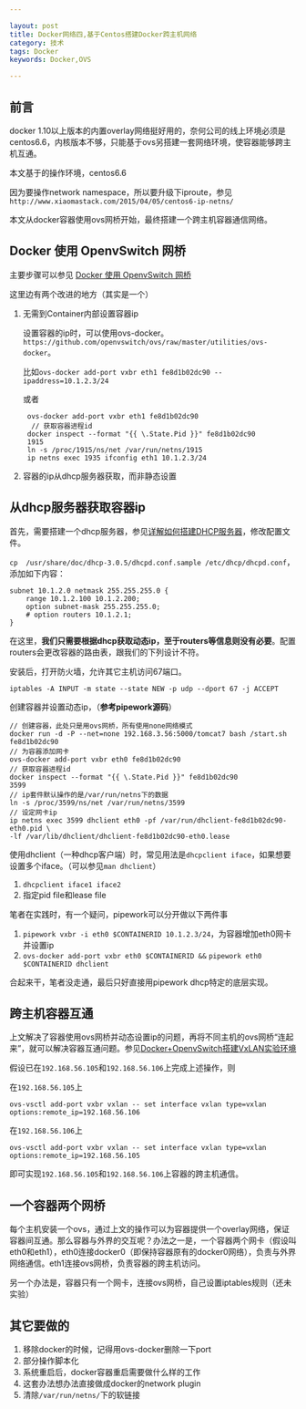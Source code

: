 ```yaml
---

layout: post
title: Docker网络四,基于Centos搭建Docker跨主机网络
category: 技术
tags: Docker
keywords: Docker,OVS

---
```


## 前言

docker 1.10以上版本的内置overlay网络挺好用的，奈何公司的线上环境必须是centos6.6，内核版本不够，只能基于ovs另搭建一套网络环境，使容器能够跨主机互通。

本文基于的操作环境，centos6.6

因为要操作network namespace，所以要升级下iproute，参见`http://www.xiaomastack.com/2015/04/05/centos6-ip-netns/`

本文从docker容器使用ovs网桥开始，最终搭建一个跨主机容器通信网络。

## Docker 使用 OpenvSwitch 网桥

主要步骤可以参见 [Docker 使用 OpenvSwitch 网桥][]

这里边有两个改进的地方（其实是一个）

1. 无需到Container内部设置容器ip

    设置容器的ip时，可以使用ovs-docker。`https://github.com/openvswitch/ovs/raw/master/utilities/ovs-docker`。

    比如`ovs-docker add-port vxbr eth1 fe8d1b02dc90 --ipaddress=10.1.2.3/24`
    
    或者
    
        ovs-docker add-port vxbr eth1 fe8d1b02dc90
         // 获取容器进程id
        docker inspect --format "{{ \.State.Pid }}" fe8d1b02dc90
        1915
        ln -s /proc/1915/ns/net /var/run/netns/1915
        ip netns exec 1935 ifconfig eth1 10.1.2.3/24
    
    
2. 容器的ip从dhcp服务器获取，而非静态设置

## 从dhcp服务器获取容器ip

首先，需要搭建一个dhcp服务器，参见[详解如何搭建DHCP服务器][]，修改配置文件。

`cp  /usr/share/doc/dhcp-3.0.5/dhcpd.conf.sample /etc/dhcp/dhcpd.conf`，添加如下内容：

    subnet 10.1.2.0 netmask 255.255.255.0 {
        range 10.1.2.100 10.1.2.200;
        option subnet-mask 255.255.255.0;
        # option routers 10.1.2.1;
    }

在这里，**我们只需要根据dhcp获取动态ip，至于routers等信息则没有必要**。配置routers会更改容器的路由表，跟我们的下列设计不符。

安装后，打开防火墙，允许其它主机访问67端口。

    iptables -A INPUT -m state --state NEW -p udp --dport 67 -j ACCEPT


创建容器并设置动态ip，（**参考pipework源码**）

    // 创建容器，此处只是用ovs网桥，所有使用none网络模式
    docker run -d -P --net=none 192.168.3.56:5000/tomcat7 bash /start.sh
    fe8d1b02dc90
    // 为容器添加网卡
    ovs-docker add-port vxbr eth0 fe8d1b02dc90
    // 获取容器进程id
    docker inspect --format "{{ \.State.Pid }}" fe8d1b02dc90
    3599
    // ip套件默认操作的是/var/run/netns下的数据
    ln -s /proc/3599/ns/net /var/run/netns/3599
    // 设定网卡ip
    ip netns exec 3599 dhclient eth0 -pf /var/run/dhclient-fe8d1b02dc90-eth0.pid \
    -lf /var/lib/dhclient/dhclient-fe8d1b02dc90-eth0.lease
    

使用dhclient（一种dhcp客户端）时，常见用法是`dhcpclient iface`，如果想要设置多个iface。（可以参见`man dhclient`）

1. `dhcpclient iface1 iface2`
2. 指定pid file和lease file

笔者在实践时，有一个疑问，pipework可以分开做以下两件事

1.  `pipework vxbr -i eth0 $CONTAINERID 10.1.2.3/24`，为容器增加eth0网卡并设置ip
2.  `ovs-docker add-port vxbr eth0 $CONTAINERID &&`
    `pipework eth0 $CONTAINERID dhclient`

合起来干，笔者没走通，最后只好直接用pipework dhcp特定的底层实现。

## 跨主机容器互通

上文解决了容器使用ovs网桥并动态设置ip的问题，再将不同主机的ovs网桥“连起来”，就可以解决容器互通问题。参见[Docker+OpenvSwitch搭建VxLAN实验环境][]

假设已在`192.168.56.105`和`192.168.56.106`上完成上述操作，则

在`192.168.56.105`上

    ovs-vsctl add-port vxbr vxlan -- set interface vxlan type=vxlan options:remote_ip=192.168.56.106
    
在`192.168.56.106`上

    ovs-vsctl add-port vxbr vxlan -- set interface vxlan type=vxlan options:remote_ip=192.168.56.105
    
即可实现`192.168.56.105`和`192.168.56.106`上容器的跨主机通信。


## 一个容器两个网桥

每个主机安装一个ovs，通过上文的操作可以为容器提供一个overlay网络，保证容器间互通。那么容器与外界的交互呢？办法之一是，一个容器两个网卡（假设叫eth0和eth1），eth0连接docker0（即保持容器原有的docker0网络），负责与外界网络通信。eth1连接ovs网桥，负责容器的跨主机访问。

另一个办法是，容器只有一个网卡，连接ovs网桥，自己设置iptables规则（还未实验）

## 其它要做的

1. 移除docker的时候，记得用ovs-docker删除一下port
2. 部分操作脚本化
3. 系统重启后，docker容器重启需要做什么样的工作
4. 这套办法想办法直接做成docker的network plugin
5. 清除`/var/run/netns/`下的软链接


[Docker 使用 OpenvSwitch 网桥]: http://blog.csdn.net/yeasy/article/details/42555431
[详解如何搭建DHCP服务器]: http://www.ahlinux.com/server/dhcp/17429.html
[Docker+OpenvSwitch搭建VxLAN实验环境]: http://www.cnblogs.com/yuuyuu/p/5180827.html#commentform